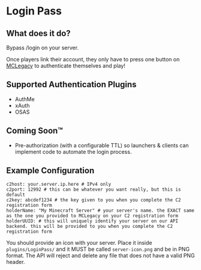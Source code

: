 # Login Pass

## What does it do?

Bypass /login on your server.

Once players link their account, they only have to press one button on [MCLegacy](https://mclegacy.net/auth) to authenticate themselves and play!

## Supported Authentication Plugins
- AuthMe
- xAuth
- OSAS

## Coming Soon™️
- Pre-authorization (with a configurable TTL) so launchers & clients can implement code to automate the login process.

## Example Configuration
```
c2host: your.server.ip.here # IPv4 only
c2port: 12992 # this can be whatever you want really, but this is default
c2key: abcdef1234 # the key given to you when you complete the C2 registration form
holderName: "My Minecraft Server" # your server's name. the EXACT same as the one you provided to MCLegacy on your C2 registration form
holderUUID: # this will uniquely identify your server on our API backend. this will be provided to you when you complete the C2 registration form
```

You should provide an icon with your server. Place it inside <code>plugins/LoginPass/</code> and it MUST be called <code>server-icon.png</code> and be in PNG format. The API will reject and delete any file that does not have a valid PNG header.

